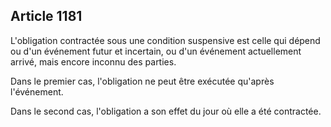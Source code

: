 Article 1181
----
L'obligation contractée sous une condition suspensive est celle qui dépend ou
d'un événement futur et incertain, ou d'un événement actuellement arrivé, mais
encore inconnu des parties.

Dans le premier cas, l'obligation ne peut être exécutée qu'après l'événement.

Dans le second cas, l'obligation a son effet du jour où elle a été contractée.
